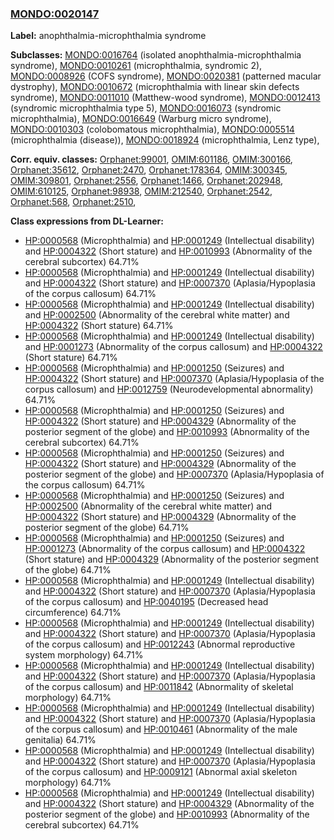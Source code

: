
### [MONDO:0020147](http://purl.obolibrary.org/obo/MONDO_0020147)
**Label:** anophthalmia-microphthalmia syndrome

**Subclasses:** [MONDO:0016764](http://purl.obolibrary.org/obo/MONDO_0016764) (isolated anophthalmia-microphthalmia syndrome), [MONDO:0010261](http://purl.obolibrary.org/obo/MONDO_0010261) (microphthalmia, syndromic 2), [MONDO:0008926](http://purl.obolibrary.org/obo/MONDO_0008926) (COFS syndrome), [MONDO:0020381](http://purl.obolibrary.org/obo/MONDO_0020381) (patterned macular dystrophy), [MONDO:0010672](http://purl.obolibrary.org/obo/MONDO_0010672) (microphthalmia with linear skin defects syndrome), [MONDO:0011010](http://purl.obolibrary.org/obo/MONDO_0011010) (Matthew-wood syndrome), [MONDO:0012413](http://purl.obolibrary.org/obo/MONDO_0012413) (syndromic microphthalmia type 5), [MONDO:0016073](http://purl.obolibrary.org/obo/MONDO_0016073) (syndromic microphthalmia), [MONDO:0016649](http://purl.obolibrary.org/obo/MONDO_0016649) (Warburg micro syndrome), [MONDO:0010303](http://purl.obolibrary.org/obo/MONDO_0010303) (colobomatous microphthalmia), [MONDO:0005514](http://purl.obolibrary.org/obo/MONDO_0005514) (microphthalmia (disease)), [MONDO:0018924](http://purl.obolibrary.org/obo/MONDO_0018924) (microphthalmia, Lenz type), 

**Corr. equiv. classes:** [Orphanet:99001](http://www.orpha.net/ORDO/Orphanet_99001), [OMIM:601186](http://purl.obolibrary.org/obo/OMIM_601186), [OMIM:300166](http://purl.obolibrary.org/obo/OMIM_300166), [Orphanet:35612](http://www.orpha.net/ORDO/Orphanet_35612), [Orphanet:2470](http://www.orpha.net/ORDO/Orphanet_2470), [Orphanet:178364](http://www.orpha.net/ORDO/Orphanet_178364), [OMIM:300345](http://purl.obolibrary.org/obo/OMIM_300345), [OMIM:309801](http://purl.obolibrary.org/obo/OMIM_309801), [Orphanet:2556](http://www.orpha.net/ORDO/Orphanet_2556), [Orphanet:1466](http://www.orpha.net/ORDO/Orphanet_1466), [Orphanet:202948](http://www.orpha.net/ORDO/Orphanet_202948), [OMIM:610125](http://purl.obolibrary.org/obo/OMIM_610125), [Orphanet:98938](http://www.orpha.net/ORDO/Orphanet_98938), [OMIM:212540](http://purl.obolibrary.org/obo/OMIM_212540), [Orphanet:2542](http://www.orpha.net/ORDO/Orphanet_2542), [Orphanet:568](http://www.orpha.net/ORDO/Orphanet_568), [Orphanet:2510](http://www.orpha.net/ORDO/Orphanet_2510), 

**Class expressions from DL-Learner:**

- [HP:0000568](http://purl.obolibrary.org/obo/HP_0000568) (Microphthalmia) and [HP:0001249](http://purl.obolibrary.org/obo/HP_0001249) (Intellectual disability) and [HP:0004322](http://purl.obolibrary.org/obo/HP_0004322) (Short stature) and [HP:0010993](http://purl.obolibrary.org/obo/HP_0010993) (Abnormality of the cerebral subcortex) 64.71%
- [HP:0000568](http://purl.obolibrary.org/obo/HP_0000568) (Microphthalmia) and [HP:0001249](http://purl.obolibrary.org/obo/HP_0001249) (Intellectual disability) and [HP:0004322](http://purl.obolibrary.org/obo/HP_0004322) (Short stature) and [HP:0007370](http://purl.obolibrary.org/obo/HP_0007370) (Aplasia/Hypoplasia of the corpus callosum) 64.71%
- [HP:0000568](http://purl.obolibrary.org/obo/HP_0000568) (Microphthalmia) and [HP:0001249](http://purl.obolibrary.org/obo/HP_0001249) (Intellectual disability) and [HP:0002500](http://purl.obolibrary.org/obo/HP_0002500) (Abnormality of the cerebral white matter) and [HP:0004322](http://purl.obolibrary.org/obo/HP_0004322) (Short stature) 64.71%
- [HP:0000568](http://purl.obolibrary.org/obo/HP_0000568) (Microphthalmia) and [HP:0001249](http://purl.obolibrary.org/obo/HP_0001249) (Intellectual disability) and [HP:0001273](http://purl.obolibrary.org/obo/HP_0001273) (Abnormality of the corpus callosum) and [HP:0004322](http://purl.obolibrary.org/obo/HP_0004322) (Short stature) 64.71%
- [HP:0000568](http://purl.obolibrary.org/obo/HP_0000568) (Microphthalmia) and [HP:0001250](http://purl.obolibrary.org/obo/HP_0001250) (Seizures) and [HP:0004322](http://purl.obolibrary.org/obo/HP_0004322) (Short stature) and [HP:0007370](http://purl.obolibrary.org/obo/HP_0007370) (Aplasia/Hypoplasia of the corpus callosum) and [HP:0012759](http://purl.obolibrary.org/obo/HP_0012759) (Neurodevelopmental abnormality) 64.71%
- [HP:0000568](http://purl.obolibrary.org/obo/HP_0000568) (Microphthalmia) and [HP:0001250](http://purl.obolibrary.org/obo/HP_0001250) (Seizures) and [HP:0004322](http://purl.obolibrary.org/obo/HP_0004322) (Short stature) and [HP:0004329](http://purl.obolibrary.org/obo/HP_0004329) (Abnormality of the posterior segment of the globe) and [HP:0010993](http://purl.obolibrary.org/obo/HP_0010993) (Abnormality of the cerebral subcortex) 64.71%
- [HP:0000568](http://purl.obolibrary.org/obo/HP_0000568) (Microphthalmia) and [HP:0001250](http://purl.obolibrary.org/obo/HP_0001250) (Seizures) and [HP:0004322](http://purl.obolibrary.org/obo/HP_0004322) (Short stature) and [HP:0004329](http://purl.obolibrary.org/obo/HP_0004329) (Abnormality of the posterior segment of the globe) and [HP:0007370](http://purl.obolibrary.org/obo/HP_0007370) (Aplasia/Hypoplasia of the corpus callosum) 64.71%
- [HP:0000568](http://purl.obolibrary.org/obo/HP_0000568) (Microphthalmia) and [HP:0001250](http://purl.obolibrary.org/obo/HP_0001250) (Seizures) and [HP:0002500](http://purl.obolibrary.org/obo/HP_0002500) (Abnormality of the cerebral white matter) and [HP:0004322](http://purl.obolibrary.org/obo/HP_0004322) (Short stature) and [HP:0004329](http://purl.obolibrary.org/obo/HP_0004329) (Abnormality of the posterior segment of the globe) 64.71%
- [HP:0000568](http://purl.obolibrary.org/obo/HP_0000568) (Microphthalmia) and [HP:0001250](http://purl.obolibrary.org/obo/HP_0001250) (Seizures) and [HP:0001273](http://purl.obolibrary.org/obo/HP_0001273) (Abnormality of the corpus callosum) and [HP:0004322](http://purl.obolibrary.org/obo/HP_0004322) (Short stature) and [HP:0004329](http://purl.obolibrary.org/obo/HP_0004329) (Abnormality of the posterior segment of the globe) 64.71%
- [HP:0000568](http://purl.obolibrary.org/obo/HP_0000568) (Microphthalmia) and [HP:0001249](http://purl.obolibrary.org/obo/HP_0001249) (Intellectual disability) and [HP:0004322](http://purl.obolibrary.org/obo/HP_0004322) (Short stature) and [HP:0007370](http://purl.obolibrary.org/obo/HP_0007370) (Aplasia/Hypoplasia of the corpus callosum) and [HP:0040195](http://purl.obolibrary.org/obo/HP_0040195) (Decreased head circumference) 64.71%
- [HP:0000568](http://purl.obolibrary.org/obo/HP_0000568) (Microphthalmia) and [HP:0001249](http://purl.obolibrary.org/obo/HP_0001249) (Intellectual disability) and [HP:0004322](http://purl.obolibrary.org/obo/HP_0004322) (Short stature) and [HP:0007370](http://purl.obolibrary.org/obo/HP_0007370) (Aplasia/Hypoplasia of the corpus callosum) and [HP:0012243](http://purl.obolibrary.org/obo/HP_0012243) (Abnormal reproductive system morphology) 64.71%
- [HP:0000568](http://purl.obolibrary.org/obo/HP_0000568) (Microphthalmia) and [HP:0001249](http://purl.obolibrary.org/obo/HP_0001249) (Intellectual disability) and [HP:0004322](http://purl.obolibrary.org/obo/HP_0004322) (Short stature) and [HP:0007370](http://purl.obolibrary.org/obo/HP_0007370) (Aplasia/Hypoplasia of the corpus callosum) and [HP:0011842](http://purl.obolibrary.org/obo/HP_0011842) (Abnormality of skeletal morphology) 64.71%
- [HP:0000568](http://purl.obolibrary.org/obo/HP_0000568) (Microphthalmia) and [HP:0001249](http://purl.obolibrary.org/obo/HP_0001249) (Intellectual disability) and [HP:0004322](http://purl.obolibrary.org/obo/HP_0004322) (Short stature) and [HP:0007370](http://purl.obolibrary.org/obo/HP_0007370) (Aplasia/Hypoplasia of the corpus callosum) and [HP:0010461](http://purl.obolibrary.org/obo/HP_0010461) (Abnormality of the male genitalia) 64.71%
- [HP:0000568](http://purl.obolibrary.org/obo/HP_0000568) (Microphthalmia) and [HP:0001249](http://purl.obolibrary.org/obo/HP_0001249) (Intellectual disability) and [HP:0004322](http://purl.obolibrary.org/obo/HP_0004322) (Short stature) and [HP:0007370](http://purl.obolibrary.org/obo/HP_0007370) (Aplasia/Hypoplasia of the corpus callosum) and [HP:0009121](http://purl.obolibrary.org/obo/HP_0009121) (Abnormal axial skeleton morphology) 64.71%
- [HP:0000568](http://purl.obolibrary.org/obo/HP_0000568) (Microphthalmia) and [HP:0001249](http://purl.obolibrary.org/obo/HP_0001249) (Intellectual disability) and [HP:0004322](http://purl.obolibrary.org/obo/HP_0004322) (Short stature) and [HP:0004329](http://purl.obolibrary.org/obo/HP_0004329) (Abnormality of the posterior segment of the globe) and [HP:0010993](http://purl.obolibrary.org/obo/HP_0010993) (Abnormality of the cerebral subcortex) 64.71%


